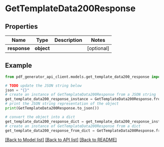 # GetTemplateData200Response


## Properties

Name | Type | Description | Notes
------------ | ------------- | ------------- | -------------
**response** | **object** |  | [optional] 

## Example

```python
from pdf_generator_api_client.models.get_template_data200_response import GetTemplateData200Response

# TODO update the JSON string below
json = "{}"
# create an instance of GetTemplateData200Response from a JSON string
get_template_data200_response_instance = GetTemplateData200Response.from_json(json)
# print the JSON string representation of the object
print(GetTemplateData200Response.to_json())

# convert the object into a dict
get_template_data200_response_dict = get_template_data200_response_instance.to_dict()
# create an instance of GetTemplateData200Response from a dict
get_template_data200_response_from_dict = GetTemplateData200Response.from_dict(get_template_data200_response_dict)
```
[[Back to Model list]](../README.md#documentation-for-models) [[Back to API list]](../README.md#documentation-for-api-endpoints) [[Back to README]](../README.md)


